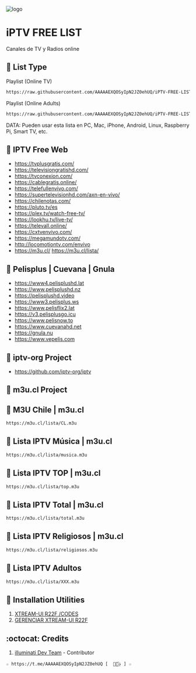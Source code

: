 ﻿![logo](https://cuarteldelmetal.com/wp-content/uploads/2023/04/Que-es-IPTV.webp)
 
# iPTV FREE LIST
Canales de TV y Radios online

## :book: List Type

Playlist (Online TV)
```bash
https://raw.githubusercontent.com/AAAAAEXQOSyIpN2JZ0ehUQ/iPTV-FREE-LIST/master/iPTV-Free-List_TV.m3u
```

Playlist (Online Adults)
```bash
https://raw.githubusercontent.com/AAAAAEXQOSyIpN2JZ0ehUQ/iPTV-FREE-LIST/master/iPTV-Free-List_XXX.m3u
```
DATA: Pueden usar esta lista en PC, Mac, iPhone, Android, Linux, Raspberry Pi, Smart TV, etc.

## :book: IPTV Free Web
* https://tvplusgratis.com/
* https://televisiongratishd.com/
* https://tvconexion.com/
* https://cablegratis.online/
* https://telefullenvivo.com/
* https://supertelevisionhd.com/axn-en-vivo/
* https://chilenotas.com/
* https://pluto.tv/es
* https://plex.tv/watch-free-tv/
* https://lookhu.tv/live-tv/
* https://televall.online/
* https://cxtvenvivo.com/
* https://megamundotv.com/
* http://locomotiontv.com/envivo
* https://m3u.cl/ https://m3u.cl/lista/

## :book: Pelisplus | Cuevana | Gnula
* https://www4.pelisplushd.lat
* https://www.pelisplushd.nz
* https://pelisplushd.video
* https://www3.pelisplus.ws
* https://www.pelisflix2.lat
* https://v3.pelisplusgo.icu
* https://www.pelisnow.to
* https://www.cuevanahd.net
* https://gnula.nu
* https://www.vepelis.com

## :book: iptv-org Project
* https://github.com/iptv-org/iptv

## :book: m3u.cl Project

## :book: M3U Chile | m3u.cl
```bash
https://m3u.cl/lista/CL.m3u
```
## :book: Lista IPTV Música | m3u.cl
```bash
https://m3u.cl/lista/musica.m3u
```
## :book: Lista IPTV TOP | m3u.cl
```bash
https://m3u.cl/lista/top.m3u
```
## :book: Lista IPTV Total | m3u.cl
```bash
https://m3u.cl/lista/total.m3u
```
## :book: Lista IPTV Religiosos | m3u.cl
```bash
https://m3u.cl/lista/religiosos.m3u
```
## :book: Lista IPTV Adultos
```bash
https://m3u.cl/lista/XXX.m3u
```

## :book: Installation Utilities
1. [XTREAM-UI R22F /CODES](https://github.com/AAAAAEXQOSyIpN2JZ0ehUQ/iPTV-FREE-LIST/tree/master/Install/xtream-ui)
2. [GERENCIAR XTREAM-UI R22F](https://github.com/AAAAAEXQOSyIpN2JZ0ehUQ/iPTV-FREE-LIST/tree/master/Install/gestorextream-ui)

## :octocat: Credits
1. [illuminati Dev Team](https://t.me/AAAAAEXQOSyIpN2JZ0ehUQ) - Contributor 
```
☆ https://t.me/AAAAAEXQOSyIpN2JZ0ehUQ [  ⃘⃤꙰✰ ] ☆
```
